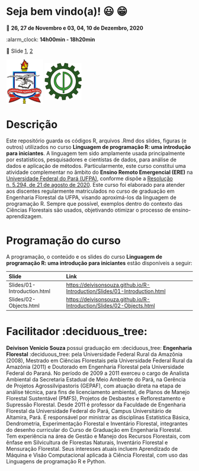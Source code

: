 
<!-- README.md is generated from README.Rmd. Please edit that file -->

<!-- Emprestei a função list_github_files() da Curso-R (https://github.com/curso-r). Na verdade a ideia por trás desse readme emprestei da Curso-R. Achei excelente!-->

# Seja bem vindo(a)\! :smiley: :grin:

:calendar: **26, 27 de Novembro e 03, 04, 10 de Dezembro, 2020**

:alarm\_clock: **14h00min - 18h20min**

:ledger: Slide
[1](https://deivisonsouza.github.io/R-Introduction/Slides/01-Introduction.html),
[2](https://deivisonsouza.github.io/R-Introduction/Slides/02-Objects.html)

<div>

<img src="Slides/fig/ufpa.png" width="100" align="middle" class="center">
<img src="Slides/fig/floresta.png" width="100" align="middle" class="center">

<div>

# Descrição

Este repositório guarda os códigos R, arquivos .Rmd dos slides, figuras
(e outros) utilizados no curso **Linguagem de programação R: uma
introdução para iniciantes**. A linguagem tem sido amplamente usada
principalmente por estatísticos, pesquisadores e cientístas de dados,
para análise de dados e aplicação de métodos. Particularmente, este
curso constitui uma atividade complementar no âmbito do **Ensino Remoto
Emergencial (ERE)** na [Universidade Federal do Pará
(UFPA)](https://portal.ufpa.br/index.php), conforme dispõe a [Resolução
n. 5.294, de 21 de agosto
de 2020](http://sege.ufpa.br/boletim_interno/downloads/resolucoes/consepe/2020/Resolucao_5294_2020_CONSEPE.pdf).
Este curso foi elaborado para atender aos discentes regularmente
matriculados no curso de graduação em Engenharia Florestal da UFPA,
visando aproximá-los da linguagem de programação R. Sempre que possível,
exemplos dentro do contexto das Ciências Florestais são usados,
objetivando otimizar o processo de ensino-aprendizagem.

# Programação do curso

A programação, o conteúdo e os slides do curso **Linguagem de
programação R: uma introdução para iniciantes** estão disponíveis a
seguir:

| Slide                       | Link                                                                         |
| :-------------------------- | :--------------------------------------------------------------------------- |
| Slides/01-Introduction.html | <https://deivisonsouza.github.io/R-Introduction/Slides/01-Introduction.html> |
| Slides/02-Objects.html      | <https://deivisonsouza.github.io/R-Introduction/Slides/02-Objects.html>      |

# Facilitador :deciduous\_tree:

**Deivison Venicio Souza** possui graduação em :deciduous\_tree:
**Engenharia Florestal** :deciduous\_tree: pela Universidade Federal
Rural da Amazônia (2008), Mestrado em Ciências Florestais pela
Universidade Federal Rural da Amazônia (2011) e Doutorado em Engenharia
Florestal pela Universidade Federal do Paraná. No período de 2009 a 2011
exerceu o cargo de Analista Ambiental da Secretaria Estadual de Meio
Ambiente do Pará, na Gerência de Projetos Agrossilvipastoris (GEPAF),
com atuação direta na etapa de análise técnica, para fins de
licenciamento ambiental, de Planos de Manejo Florestal Sustentável
(PMFS), Projetos de Desbastes e Reflorestamento e Supressão Florestal.
Desde 2011 é professor da Faculdade de Engenharia Florestal da
Universidade Federal do Pará, Campus Universitário de Altamira, Pará. É
responsável por ministrar as disciplinas Estatística Básica,
Dendrometria, Experimentação Florestal e Inventário Florestal,
integrantes do desenho curricular do Curso de Graduação em Engenharia
Florestal. Tem experiência na área de Gestão e Manejo dos Recursos
Florestais, com ênfase em Silvicultura de Florestas Naturais, Inventário
Florestal e Mensuração Florestal. Seus interesses atuais incluem
Aprendizado de Máquina e Visão Computacional aplicada à Ciência
Florestal, com uso das Linguagens de programação R e Python.
